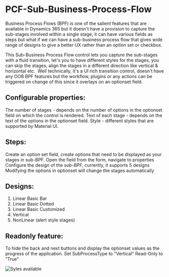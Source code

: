# PCF-Sub-Business-Process-Flow
Business Process Flows (BPF) is one of the salient features that are available in Dynamics 365 but it doesn't have a provision to capture the sub-stages involved within a single stage, it can have various fields as steps but what if we can have a sub-business process flow that gives wide range of designs to give a better UX rather than an option set or checkbox.

This Sub-Business Process Flow control lets you capture the sub-stages with a fluid transition, let's you to have different styles for the stages, you can skip the stages, align the stages in a different direction like vertical & horizontal etc.  Well technically, it's a UI rich transition control, doesn't have any OOB BPF features but the workflow, plugins or any actions can be triggered on change of this since it overlays on an optionset field.  

## Configurable properties:
The number of stages - depends on the number of options in the optionset field on which the control is rendered.
Text of each stage - depends on the text of the options in the optionset field.
Style - different styles that are supported by Material UI.

## Steps:
Create an option set field, create options that need to be displayed as your stages in sub-BPF.
Open the field from the form, navigate to properties
Configure the design of the sub-BPF, currently, it supports 5 designs
Modifying the options in optionset will change the stages automatically

## Designs:
1. Linear Basic Bar
2. Linear Basic Dotted
3. Linear Basic Customized
4. Vertical
5. NonLinear (alert style stages)

## Readonly feature:
To hide the back and next buttons and display the optionset values as the progress of the application.
Set  SubProcessType to "Vertical"
Read-Only to "True"

![Syles available](https://i.imgur.com/fCnuStz.jpg)

